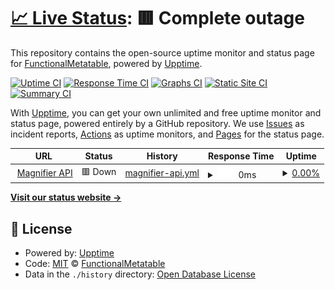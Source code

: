 # [📈 Live Status](https://FunctionalMetatable.github.io/magnifier-api-upptime): <!--live status--> **🟥 Complete outage**

This repository contains the open-source uptime monitor and status page for [FunctionalMetatable](https://FunctionalMetatable.github.io/magnifier-api-upptime), powered by [Upptime](https://github.com/upptime/upptime).

[![Uptime CI](https://github.com/FunctionalMetatable/magnifier-api-upptime/workflows/Uptime%20CI/badge.svg)](https://github.com/FunctionalMetatable/magnifier-api-upptime/actions?query=workflow%3A%22Uptime+CI%22)
[![Response Time CI](https://github.com/FunctionalMetatable/magnifier-api-upptime/workflows/Response%20Time%20CI/badge.svg)](https://github.com/FunctionalMetatable/magnifier-api-upptime/actions?query=workflow%3A%22Response+Time+CI%22)
[![Graphs CI](https://github.com/FunctionalMetatable/magnifier-api-upptime/workflows/Graphs%20CI/badge.svg)](https://github.com/FunctionalMetatable/magnifier-api-upptime/actions?query=workflow%3A%22Graphs+CI%22)
[![Static Site CI](https://github.com/FunctionalMetatable/magnifier-api-upptime/workflows/Static%20Site%20CI/badge.svg)](https://github.com/FunctionalMetatable/magnifier-api-upptime/actions?query=workflow%3A%22Static+Site+CI%22)
[![Summary CI](https://github.com/FunctionalMetatable/magnifier-api-upptime/workflows/Summary%20CI/badge.svg)](https://github.com/FunctionalMetatable/magnifier-api-upptime/actions?query=workflow%3A%22Summary+CI%22)

With [Upptime](https://upptime.js.org), you can get your own unlimited and free uptime monitor and status page, powered entirely by a GitHub repository. We use [Issues](https://github.com/FunctionalMetatable/magnifier-api-upptime/issues) as incident reports, [Actions](https://github.com/FunctionalMetatable/magnifier-api-upptime/actions) as uptime monitors, and [Pages](https://FunctionalMetatable.github.io/magnifier-api-upptime) for the status page.

<!--start: status pages-->
<!-- This summary is generated by Upptime (https://github.com/upptime/upptime) -->
<!-- Do not edit this manually, your changes will be overwritten -->
<!-- prettier-ignore -->
| URL | Status | History | Response Time | Uptime |
| --- | ------ | ------- | ------------- | ------ |
| <img alt="" src="https://icons.duckduckgo.com/ip3/magnifier-api.potatophant.net.ico" height="13"> [Magnifier API](https://magnifier-api.potatophant.net) | 🟥 Down | [magnifier-api.yml](https://github.com/FunctionalMetatable/magnifier-api-upptime-test/commits/HEAD/history/magnifier-api.yml) | <details><summary><img alt="Response time graph" src="./graphs/magnifier-api/response-time-week.png" height="20"> 0ms</summary><br><a href="https://FunctionalMetatable.github.io/magnifier-api-upptime-test/history/magnifier-api"><img alt="Response time 318" src="https://img.shields.io/endpoint?url=https%3A%2F%2Fraw.githubusercontent.com%2FFunctionalMetatable%2Fmagnifier-api-upptime-test%2FHEAD%2Fapi%2Fmagnifier-api%2Fresponse-time.json"></a><br><a href="https://FunctionalMetatable.github.io/magnifier-api-upptime-test/history/magnifier-api"><img alt="24-hour response time 0" src="https://img.shields.io/endpoint?url=https%3A%2F%2Fraw.githubusercontent.com%2FFunctionalMetatable%2Fmagnifier-api-upptime-test%2FHEAD%2Fapi%2Fmagnifier-api%2Fresponse-time-day.json"></a><br><a href="https://FunctionalMetatable.github.io/magnifier-api-upptime-test/history/magnifier-api"><img alt="7-day response time 0" src="https://img.shields.io/endpoint?url=https%3A%2F%2Fraw.githubusercontent.com%2FFunctionalMetatable%2Fmagnifier-api-upptime-test%2FHEAD%2Fapi%2Fmagnifier-api%2Fresponse-time-week.json"></a><br><a href="https://FunctionalMetatable.github.io/magnifier-api-upptime-test/history/magnifier-api"><img alt="30-day response time 0" src="https://img.shields.io/endpoint?url=https%3A%2F%2Fraw.githubusercontent.com%2FFunctionalMetatable%2Fmagnifier-api-upptime-test%2FHEAD%2Fapi%2Fmagnifier-api%2Fresponse-time-month.json"></a><br><a href="https://FunctionalMetatable.github.io/magnifier-api-upptime-test/history/magnifier-api"><img alt="1-year response time 321" src="https://img.shields.io/endpoint?url=https%3A%2F%2Fraw.githubusercontent.com%2FFunctionalMetatable%2Fmagnifier-api-upptime-test%2FHEAD%2Fapi%2Fmagnifier-api%2Fresponse-time-year.json"></a></details> | <details><summary><a href="https://FunctionalMetatable.github.io/magnifier-api-upptime-test/history/magnifier-api">0.00%</a></summary><a href="https://FunctionalMetatable.github.io/magnifier-api-upptime-test/history/magnifier-api"><img alt="All-time uptime 47.73%" src="https://img.shields.io/endpoint?url=https%3A%2F%2Fraw.githubusercontent.com%2FFunctionalMetatable%2Fmagnifier-api-upptime-test%2FHEAD%2Fapi%2Fmagnifier-api%2Fuptime.json"></a><br><a href="https://FunctionalMetatable.github.io/magnifier-api-upptime-test/history/magnifier-api"><img alt="24-hour uptime 0.00%" src="https://img.shields.io/endpoint?url=https%3A%2F%2Fraw.githubusercontent.com%2FFunctionalMetatable%2Fmagnifier-api-upptime-test%2FHEAD%2Fapi%2Fmagnifier-api%2Fuptime-day.json"></a><br><a href="https://FunctionalMetatable.github.io/magnifier-api-upptime-test/history/magnifier-api"><img alt="7-day uptime 0.00%" src="https://img.shields.io/endpoint?url=https%3A%2F%2Fraw.githubusercontent.com%2FFunctionalMetatable%2Fmagnifier-api-upptime-test%2FHEAD%2Fapi%2Fmagnifier-api%2Fuptime-week.json"></a><br><a href="https://FunctionalMetatable.github.io/magnifier-api-upptime-test/history/magnifier-api"><img alt="30-day uptime 1.38%" src="https://img.shields.io/endpoint?url=https%3A%2F%2Fraw.githubusercontent.com%2FFunctionalMetatable%2Fmagnifier-api-upptime-test%2FHEAD%2Fapi%2Fmagnifier-api%2Fuptime-month.json"></a><br><a href="https://FunctionalMetatable.github.io/magnifier-api-upptime-test/history/magnifier-api"><img alt="1-year uptime 0.00%" src="https://img.shields.io/endpoint?url=https%3A%2F%2Fraw.githubusercontent.com%2FFunctionalMetatable%2Fmagnifier-api-upptime-test%2FHEAD%2Fapi%2Fmagnifier-api%2Fuptime-year.json"></a></details>

<!--end: status pages-->

[**Visit our status website →**](https://FunctionalMetatable.github.io/magnifier-api-upptime)

## 📄 License

- Powered by: [Upptime](https://github.com/upptime/upptime)
- Code: [MIT](./LICENSE) © [FunctionalMetatable](https://FunctionalMetatable.github.io/magnifier-api-upptime)
- Data in the `./history` directory: [Open Database License](https://opendatacommons.org/licenses/odbl/1-0/)
